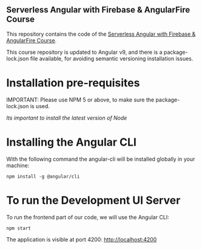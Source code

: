 
## Serverless Angular with Firebase & AngularFire Course

This repository contains the code of the [Serverless Angular with Firebase & AngularFire Course](https://angular-university.io/course/firebase-course).

This course repository is updated to Angular v9, and there is a  package-lock.json file available, for avoiding semantic versioning installation issues.

# Installation pre-requisites

IMPORTANT: Please use NPM 5 or above, to make sure the package-lock.json is used.

*Its important to install the latest version of Node*

# Installing the Angular CLI

With the following command the angular-cli will be installed globally in your machine:

    npm install -g @angular/cli 

# To run the Development UI Server

To run the frontend part of our code, we will use the Angular CLI:

    npm start 

The application is visible at port 4200: [http://localhost:4200](http://localhost:4200)

